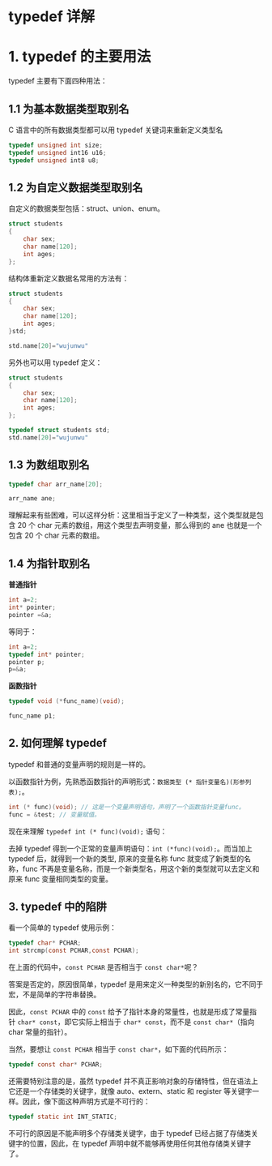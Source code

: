 # typedef 详解

# 1. typedef 的主要用法

typedef 主要有下面四种用法：

## 1.1 为基本数据类型取别名

C 语言中的所有数据类型都可以用 typedef 关键词来重新定义类型名

```c
typedef unsigned int size;
typedef unsigned int16 u16;
typedef unsigned int8 u8;
```

## 1.2 为自定义数据类型取别名

自定义的数据类型包括：struct、union、enum。

```c
struct students
{
    char sex;
    char name[120];
    int ages;
};
```

结构体重新定义数据名常用的方法有：

```c
struct students
{
    char sex;
    char name[120];
    int ages;
}std;

std.name[20]="wujunwu"
```

另外也可以用 typedef 定义：

```c
struct students
{
    char sex;
    char name[120];
    int ages;
};

typedef struct students std;
std.name[20]="wujunwu"
```

## 1.3 为数组取别名

```c
typedef char arr_name[20];

arr_name ane;
```

理解起来有些困难，可以这样分析：这里相当于定义了一种类型，这个类型就是包含 20 个 char 元素的数组，用这个类型去声明变量，那么得到的 ane 也就是一个包含 20 个 char 元素的数组。

## 1.4 为指针取别名

**普通指针**

```c
int a=2;
int* pointer;
pointer =&a;
```

等同于：

```c
int a=2;
typedef int* pointer;
pointer p;
p=&a;
```

**函数指针**

```c
typedef void (*func_name)(void);

func_name p1;
```

## 2. 如何理解 typedef

typedef 和普通的变量声明的规则是一样的。

以函数指针为例，先熟悉函数指针的声明形式：`数据类型 (* 指针变量名)(形参列表);`。

```c
int (* func)(void); // 这是一个变量声明语句，声明了一个函数指针变量func。
func = &test; // 变量赋值。
```

现在来理解 `typedef int (* func)(void);` 语句：

去掉 typedef 得到一个正常的变量声明语句：`int (*func)(void);`。而当加上 typedef 后，就得到一个新的类型, 原来的变量名称 func 就变成了新类型的名称，func 不再是变量名称，而是一个新类型名，用这个新的类型就可以去定义和原来 func 变量相同类型的变量。

## 3. typedef 中的陷阱

看一个简单的 typedef 使用示例：

```c
typedef char* PCHAR;
int strcmp(const PCHAR,const PCHAR);
```

在上面的代码中，`const PCHAR` 是否相当于 `const char*`呢？

答案是否定的，原因很简单，typedef 是用来定义一种类型的新别名的，它不同于宏，不是简单的字符串替换。

因此，`const PCHAR` 中的 `const` 给予了指针本身的常量性，也就是形成了常量指针 `char* const`，即它实际上相当于 `char* const`，而不是 `const char*`（指向 char 常量的指针）。

当然，要想让 `const PCHAR` 相当于 `const char*`，如下面的代码所示：

```c
typedef const char* PCHAR;
```

还需要特别注意的是，虽然 typedef 并不真正影响对象的存储特性，但在语法上它还是一个存储类的关键字，就像 auto、extern、static 和 register 等关键字一样。因此，像下面这种声明方式是不可行的：

```c
typedef static int INT_STATIC;
```

不可行的原因是不能声明多个存储类关键字，由于 typedef 已经占据了存储类关键字的位置，因此，在 typedef 声明中就不能够再使用任何其他存储类关键字了。
